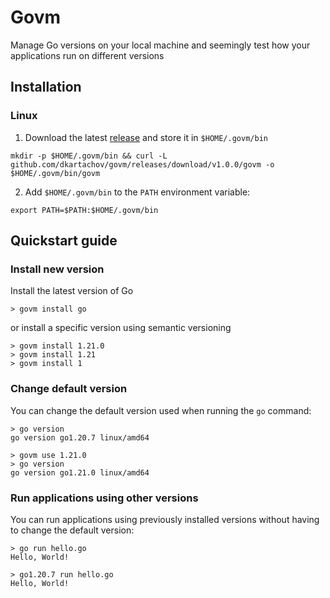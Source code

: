 # Govm
Manage Go versions on your local machine and seemingly test how your applications run on different versions

## Installation
### Linux
1. Download the latest [release](https://github.com/dkartachov/govm/releases) and store it in `$HOME/.govm/bin`
```
mkdir -p $HOME/.govm/bin && curl -L github.com/dkartachov/govm/releases/download/v1.0.0/govm -o $HOME/.govm/bin/govm
```
2. Add `$HOME/.govm/bin` to the `PATH` environment variable:
```
export PATH=$PATH:$HOME/.govm/bin
```


## Quickstart guide
### Install new version
Install the latest version of Go
```
> govm install go
```
or install a specific version using semantic versioning
```
> govm install 1.21.0
> govm install 1.21
> govm install 1
```

### Change default version
You can change the default version used when running the `go` command:
```
> go version
go version go1.20.7 linux/amd64

> govm use 1.21.0
> go version
go version go1.21.0 linux/amd64
```

### Run applications using other versions
You can run applications using previously installed versions without having to change the default version:
```
> go run hello.go
Hello, World!

> go1.20.7 run hello.go
Hello, World!
```